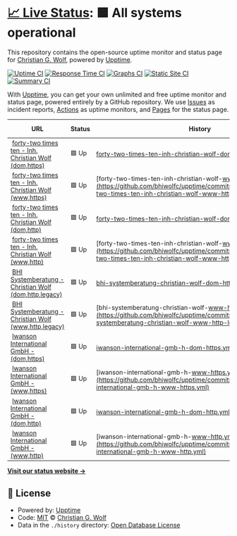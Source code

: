 # [📈 Live Status](https://bhiwolfc.github.io/upptime): <!--live status--> **🟩 All systems operational**

This repository contains the open-source uptime monitor and status page for [Christian G. Wolf](https://bhiwolfc.github.io/upptime), powered by [Upptime](https://github.com/upptime/upptime).

[![Uptime CI](https://github.com/bhiwolfc/upptime/workflows/Uptime%20CI/badge.svg)](https://github.com/bhiwolfc/upptime/actions?query=workflow%3A%22Uptime+CI%22)
[![Response Time CI](https://github.com/bhiwolfc/upptime/workflows/Response%20Time%20CI/badge.svg)](https://github.com/bhiwolfc/upptime/actions?query=workflow%3A%22Response+Time+CI%22)
[![Graphs CI](https://github.com/bhiwolfc/upptime/workflows/Graphs%20CI/badge.svg)](https://github.com/bhiwolfc/upptime/actions?query=workflow%3A%22Graphs+CI%22)
[![Static Site CI](https://github.com/bhiwolfc/upptime/workflows/Static%20Site%20CI/badge.svg)](https://github.com/bhiwolfc/upptime/actions?query=workflow%3A%22Static+Site+CI%22)
[![Summary CI](https://github.com/bhiwolfc/upptime/workflows/Summary%20CI/badge.svg)](https://github.com/bhiwolfc/upptime/actions?query=workflow%3A%22Summary+CI%22)

With [Upptime](https://upptime.js.org), you can get your own unlimited and free uptime monitor and status page, powered entirely by a GitHub repository. We use [Issues](https://github.com/bhiwolfc/upptime/issues) as incident reports, [Actions](https://github.com/bhiwolfc/upptime/actions) as uptime monitors, and [Pages](https://bhiwolfc.github.io/upptime) for the status page.

<!--start: status pages-->
<!-- This summary is generated by Upptime (https://github.com/upptime/upptime) -->
<!-- Do not edit this manually, your changes will be overwritten -->
<!-- prettier-ignore -->
| URL | Status | History | Response Time | Uptime |
| --- | ------ | ------- | ------------- | ------ |
| <img alt="" src="https://icons.duckduckgo.com/ip3/42x10.de.ico" height="13"> [forty-two times ten - Inh. Christian Wolf (dom,https)](https://42x10.de) | 🟩 Up | [forty-two-times-ten-inh-christian-wolf-dom-https.yml](https://github.com/bhiwolfc/upptime/commits/HEAD/history/forty-two-times-ten-inh-christian-wolf-dom-https.yml) | <details><summary><img alt="Response time graph" src="./graphs/forty-two-times-ten-inh-christian-wolf-dom-https/response-time-week.png" height="20"> 675ms</summary><br><a href="https://bhiwolfc.github.io/upptime/history/forty-two-times-ten-inh-christian-wolf-dom-https"><img alt="Response time 717" src="https://img.shields.io/endpoint?url=https%3A%2F%2Fraw.githubusercontent.com%2Fbhiwolfc%2Fupptime%2FHEAD%2Fapi%2Fforty-two-times-ten-inh-christian-wolf-dom-https%2Fresponse-time.json"></a><br><a href="https://bhiwolfc.github.io/upptime/history/forty-two-times-ten-inh-christian-wolf-dom-https"><img alt="24-hour response time 577" src="https://img.shields.io/endpoint?url=https%3A%2F%2Fraw.githubusercontent.com%2Fbhiwolfc%2Fupptime%2FHEAD%2Fapi%2Fforty-two-times-ten-inh-christian-wolf-dom-https%2Fresponse-time-day.json"></a><br><a href="https://bhiwolfc.github.io/upptime/history/forty-two-times-ten-inh-christian-wolf-dom-https"><img alt="7-day response time 675" src="https://img.shields.io/endpoint?url=https%3A%2F%2Fraw.githubusercontent.com%2Fbhiwolfc%2Fupptime%2FHEAD%2Fapi%2Fforty-two-times-ten-inh-christian-wolf-dom-https%2Fresponse-time-week.json"></a><br><a href="https://bhiwolfc.github.io/upptime/history/forty-two-times-ten-inh-christian-wolf-dom-https"><img alt="30-day response time 720" src="https://img.shields.io/endpoint?url=https%3A%2F%2Fraw.githubusercontent.com%2Fbhiwolfc%2Fupptime%2FHEAD%2Fapi%2Fforty-two-times-ten-inh-christian-wolf-dom-https%2Fresponse-time-month.json"></a><br><a href="https://bhiwolfc.github.io/upptime/history/forty-two-times-ten-inh-christian-wolf-dom-https"><img alt="1-year response time 733" src="https://img.shields.io/endpoint?url=https%3A%2F%2Fraw.githubusercontent.com%2Fbhiwolfc%2Fupptime%2FHEAD%2Fapi%2Fforty-two-times-ten-inh-christian-wolf-dom-https%2Fresponse-time-year.json"></a></details> | <details><summary><a href="https://bhiwolfc.github.io/upptime/history/forty-two-times-ten-inh-christian-wolf-dom-https">100.00%</a></summary><a href="https://bhiwolfc.github.io/upptime/history/forty-two-times-ten-inh-christian-wolf-dom-https"><img alt="All-time uptime 99.96%" src="https://img.shields.io/endpoint?url=https%3A%2F%2Fraw.githubusercontent.com%2Fbhiwolfc%2Fupptime%2FHEAD%2Fapi%2Fforty-two-times-ten-inh-christian-wolf-dom-https%2Fuptime.json"></a><br><a href="https://bhiwolfc.github.io/upptime/history/forty-two-times-ten-inh-christian-wolf-dom-https"><img alt="24-hour uptime 100.00%" src="https://img.shields.io/endpoint?url=https%3A%2F%2Fraw.githubusercontent.com%2Fbhiwolfc%2Fupptime%2FHEAD%2Fapi%2Fforty-two-times-ten-inh-christian-wolf-dom-https%2Fuptime-day.json"></a><br><a href="https://bhiwolfc.github.io/upptime/history/forty-two-times-ten-inh-christian-wolf-dom-https"><img alt="7-day uptime 100.00%" src="https://img.shields.io/endpoint?url=https%3A%2F%2Fraw.githubusercontent.com%2Fbhiwolfc%2Fupptime%2FHEAD%2Fapi%2Fforty-two-times-ten-inh-christian-wolf-dom-https%2Fuptime-week.json"></a><br><a href="https://bhiwolfc.github.io/upptime/history/forty-two-times-ten-inh-christian-wolf-dom-https"><img alt="30-day uptime 99.97%" src="https://img.shields.io/endpoint?url=https%3A%2F%2Fraw.githubusercontent.com%2Fbhiwolfc%2Fupptime%2FHEAD%2Fapi%2Fforty-two-times-ten-inh-christian-wolf-dom-https%2Fuptime-month.json"></a><br><a href="https://bhiwolfc.github.io/upptime/history/forty-two-times-ten-inh-christian-wolf-dom-https"><img alt="1-year uptime 99.96%" src="https://img.shields.io/endpoint?url=https%3A%2F%2Fraw.githubusercontent.com%2Fbhiwolfc%2Fupptime%2FHEAD%2Fapi%2Fforty-two-times-ten-inh-christian-wolf-dom-https%2Fuptime-year.json"></a></details>
| <img alt="" src="https://icons.duckduckgo.com/ip3/www.42x10.de.ico" height="13"> [forty-two times ten - Inh. Christian Wolf (www,https)](https://www.42x10.de) | 🟩 Up | [forty-two-times-ten-inh-christian-wolf-www-https.yml](https://github.com/bhiwolfc/upptime/commits/HEAD/history/forty-two-times-ten-inh-christian-wolf-www-https.yml) | <details><summary><img alt="Response time graph" src="./graphs/forty-two-times-ten-inh-christian-wolf-www-https/response-time-week.png" height="20"> 664ms</summary><br><a href="https://bhiwolfc.github.io/upptime/history/forty-two-times-ten-inh-christian-wolf-www-https"><img alt="Response time 701" src="https://img.shields.io/endpoint?url=https%3A%2F%2Fraw.githubusercontent.com%2Fbhiwolfc%2Fupptime%2FHEAD%2Fapi%2Fforty-two-times-ten-inh-christian-wolf-www-https%2Fresponse-time.json"></a><br><a href="https://bhiwolfc.github.io/upptime/history/forty-two-times-ten-inh-christian-wolf-www-https"><img alt="24-hour response time 584" src="https://img.shields.io/endpoint?url=https%3A%2F%2Fraw.githubusercontent.com%2Fbhiwolfc%2Fupptime%2FHEAD%2Fapi%2Fforty-two-times-ten-inh-christian-wolf-www-https%2Fresponse-time-day.json"></a><br><a href="https://bhiwolfc.github.io/upptime/history/forty-two-times-ten-inh-christian-wolf-www-https"><img alt="7-day response time 664" src="https://img.shields.io/endpoint?url=https%3A%2F%2Fraw.githubusercontent.com%2Fbhiwolfc%2Fupptime%2FHEAD%2Fapi%2Fforty-two-times-ten-inh-christian-wolf-www-https%2Fresponse-time-week.json"></a><br><a href="https://bhiwolfc.github.io/upptime/history/forty-two-times-ten-inh-christian-wolf-www-https"><img alt="30-day response time 679" src="https://img.shields.io/endpoint?url=https%3A%2F%2Fraw.githubusercontent.com%2Fbhiwolfc%2Fupptime%2FHEAD%2Fapi%2Fforty-two-times-ten-inh-christian-wolf-www-https%2Fresponse-time-month.json"></a><br><a href="https://bhiwolfc.github.io/upptime/history/forty-two-times-ten-inh-christian-wolf-www-https"><img alt="1-year response time 716" src="https://img.shields.io/endpoint?url=https%3A%2F%2Fraw.githubusercontent.com%2Fbhiwolfc%2Fupptime%2FHEAD%2Fapi%2Fforty-two-times-ten-inh-christian-wolf-www-https%2Fresponse-time-year.json"></a></details> | <details><summary><a href="https://bhiwolfc.github.io/upptime/history/forty-two-times-ten-inh-christian-wolf-www-https">100.00%</a></summary><a href="https://bhiwolfc.github.io/upptime/history/forty-two-times-ten-inh-christian-wolf-www-https"><img alt="All-time uptime 99.96%" src="https://img.shields.io/endpoint?url=https%3A%2F%2Fraw.githubusercontent.com%2Fbhiwolfc%2Fupptime%2FHEAD%2Fapi%2Fforty-two-times-ten-inh-christian-wolf-www-https%2Fuptime.json"></a><br><a href="https://bhiwolfc.github.io/upptime/history/forty-two-times-ten-inh-christian-wolf-www-https"><img alt="24-hour uptime 100.00%" src="https://img.shields.io/endpoint?url=https%3A%2F%2Fraw.githubusercontent.com%2Fbhiwolfc%2Fupptime%2FHEAD%2Fapi%2Fforty-two-times-ten-inh-christian-wolf-www-https%2Fuptime-day.json"></a><br><a href="https://bhiwolfc.github.io/upptime/history/forty-two-times-ten-inh-christian-wolf-www-https"><img alt="7-day uptime 100.00%" src="https://img.shields.io/endpoint?url=https%3A%2F%2Fraw.githubusercontent.com%2Fbhiwolfc%2Fupptime%2FHEAD%2Fapi%2Fforty-two-times-ten-inh-christian-wolf-www-https%2Fuptime-week.json"></a><br><a href="https://bhiwolfc.github.io/upptime/history/forty-two-times-ten-inh-christian-wolf-www-https"><img alt="30-day uptime 99.91%" src="https://img.shields.io/endpoint?url=https%3A%2F%2Fraw.githubusercontent.com%2Fbhiwolfc%2Fupptime%2FHEAD%2Fapi%2Fforty-two-times-ten-inh-christian-wolf-www-https%2Fuptime-month.json"></a><br><a href="https://bhiwolfc.github.io/upptime/history/forty-two-times-ten-inh-christian-wolf-www-https"><img alt="1-year uptime 99.95%" src="https://img.shields.io/endpoint?url=https%3A%2F%2Fraw.githubusercontent.com%2Fbhiwolfc%2Fupptime%2FHEAD%2Fapi%2Fforty-two-times-ten-inh-christian-wolf-www-https%2Fuptime-year.json"></a></details>
| <img alt="" src="https://icons.duckduckgo.com/ip3/42x10.de.ico" height="13"> [forty-two times ten - Inh. Christian Wolf (dom,http)](http://42x10.de) | 🟩 Up | [forty-two-times-ten-inh-christian-wolf-dom-http.yml](https://github.com/bhiwolfc/upptime/commits/HEAD/history/forty-two-times-ten-inh-christian-wolf-dom-http.yml) | <details><summary><img alt="Response time graph" src="./graphs/forty-two-times-ten-inh-christian-wolf-dom-http/response-time-week.png" height="20"> 235ms</summary><br><a href="https://bhiwolfc.github.io/upptime/history/forty-two-times-ten-inh-christian-wolf-dom-http"><img alt="Response time 245" src="https://img.shields.io/endpoint?url=https%3A%2F%2Fraw.githubusercontent.com%2Fbhiwolfc%2Fupptime%2FHEAD%2Fapi%2Fforty-two-times-ten-inh-christian-wolf-dom-http%2Fresponse-time.json"></a><br><a href="https://bhiwolfc.github.io/upptime/history/forty-two-times-ten-inh-christian-wolf-dom-http"><img alt="24-hour response time 205" src="https://img.shields.io/endpoint?url=https%3A%2F%2Fraw.githubusercontent.com%2Fbhiwolfc%2Fupptime%2FHEAD%2Fapi%2Fforty-two-times-ten-inh-christian-wolf-dom-http%2Fresponse-time-day.json"></a><br><a href="https://bhiwolfc.github.io/upptime/history/forty-two-times-ten-inh-christian-wolf-dom-http"><img alt="7-day response time 235" src="https://img.shields.io/endpoint?url=https%3A%2F%2Fraw.githubusercontent.com%2Fbhiwolfc%2Fupptime%2FHEAD%2Fapi%2Fforty-two-times-ten-inh-christian-wolf-dom-http%2Fresponse-time-week.json"></a><br><a href="https://bhiwolfc.github.io/upptime/history/forty-two-times-ten-inh-christian-wolf-dom-http"><img alt="30-day response time 267" src="https://img.shields.io/endpoint?url=https%3A%2F%2Fraw.githubusercontent.com%2Fbhiwolfc%2Fupptime%2FHEAD%2Fapi%2Fforty-two-times-ten-inh-christian-wolf-dom-http%2Fresponse-time-month.json"></a><br><a href="https://bhiwolfc.github.io/upptime/history/forty-two-times-ten-inh-christian-wolf-dom-http"><img alt="1-year response time 249" src="https://img.shields.io/endpoint?url=https%3A%2F%2Fraw.githubusercontent.com%2Fbhiwolfc%2Fupptime%2FHEAD%2Fapi%2Fforty-two-times-ten-inh-christian-wolf-dom-http%2Fresponse-time-year.json"></a></details> | <details><summary><a href="https://bhiwolfc.github.io/upptime/history/forty-two-times-ten-inh-christian-wolf-dom-http">100.00%</a></summary><a href="https://bhiwolfc.github.io/upptime/history/forty-two-times-ten-inh-christian-wolf-dom-http"><img alt="All-time uptime 99.97%" src="https://img.shields.io/endpoint?url=https%3A%2F%2Fraw.githubusercontent.com%2Fbhiwolfc%2Fupptime%2FHEAD%2Fapi%2Fforty-two-times-ten-inh-christian-wolf-dom-http%2Fuptime.json"></a><br><a href="https://bhiwolfc.github.io/upptime/history/forty-two-times-ten-inh-christian-wolf-dom-http"><img alt="24-hour uptime 100.00%" src="https://img.shields.io/endpoint?url=https%3A%2F%2Fraw.githubusercontent.com%2Fbhiwolfc%2Fupptime%2FHEAD%2Fapi%2Fforty-two-times-ten-inh-christian-wolf-dom-http%2Fuptime-day.json"></a><br><a href="https://bhiwolfc.github.io/upptime/history/forty-two-times-ten-inh-christian-wolf-dom-http"><img alt="7-day uptime 100.00%" src="https://img.shields.io/endpoint?url=https%3A%2F%2Fraw.githubusercontent.com%2Fbhiwolfc%2Fupptime%2FHEAD%2Fapi%2Fforty-two-times-ten-inh-christian-wolf-dom-http%2Fuptime-week.json"></a><br><a href="https://bhiwolfc.github.io/upptime/history/forty-two-times-ten-inh-christian-wolf-dom-http"><img alt="30-day uptime 100.00%" src="https://img.shields.io/endpoint?url=https%3A%2F%2Fraw.githubusercontent.com%2Fbhiwolfc%2Fupptime%2FHEAD%2Fapi%2Fforty-two-times-ten-inh-christian-wolf-dom-http%2Fuptime-month.json"></a><br><a href="https://bhiwolfc.github.io/upptime/history/forty-two-times-ten-inh-christian-wolf-dom-http"><img alt="1-year uptime 99.96%" src="https://img.shields.io/endpoint?url=https%3A%2F%2Fraw.githubusercontent.com%2Fbhiwolfc%2Fupptime%2FHEAD%2Fapi%2Fforty-two-times-ten-inh-christian-wolf-dom-http%2Fuptime-year.json"></a></details>
| <img alt="" src="https://icons.duckduckgo.com/ip3/www.42x10.de.ico" height="13"> [forty-two times ten - Inh. Christian Wolf (www,http)](http://www.42x10.de) | 🟩 Up | [forty-two-times-ten-inh-christian-wolf-www-http.yml](https://github.com/bhiwolfc/upptime/commits/HEAD/history/forty-two-times-ten-inh-christian-wolf-www-http.yml) | <details><summary><img alt="Response time graph" src="./graphs/forty-two-times-ten-inh-christian-wolf-www-http/response-time-week.png" height="20"> 233ms</summary><br><a href="https://bhiwolfc.github.io/upptime/history/forty-two-times-ten-inh-christian-wolf-www-http"><img alt="Response time 245" src="https://img.shields.io/endpoint?url=https%3A%2F%2Fraw.githubusercontent.com%2Fbhiwolfc%2Fupptime%2FHEAD%2Fapi%2Fforty-two-times-ten-inh-christian-wolf-www-http%2Fresponse-time.json"></a><br><a href="https://bhiwolfc.github.io/upptime/history/forty-two-times-ten-inh-christian-wolf-www-http"><img alt="24-hour response time 205" src="https://img.shields.io/endpoint?url=https%3A%2F%2Fraw.githubusercontent.com%2Fbhiwolfc%2Fupptime%2FHEAD%2Fapi%2Fforty-two-times-ten-inh-christian-wolf-www-http%2Fresponse-time-day.json"></a><br><a href="https://bhiwolfc.github.io/upptime/history/forty-two-times-ten-inh-christian-wolf-www-http"><img alt="7-day response time 233" src="https://img.shields.io/endpoint?url=https%3A%2F%2Fraw.githubusercontent.com%2Fbhiwolfc%2Fupptime%2FHEAD%2Fapi%2Fforty-two-times-ten-inh-christian-wolf-www-http%2Fresponse-time-week.json"></a><br><a href="https://bhiwolfc.github.io/upptime/history/forty-two-times-ten-inh-christian-wolf-www-http"><img alt="30-day response time 265" src="https://img.shields.io/endpoint?url=https%3A%2F%2Fraw.githubusercontent.com%2Fbhiwolfc%2Fupptime%2FHEAD%2Fapi%2Fforty-two-times-ten-inh-christian-wolf-www-http%2Fresponse-time-month.json"></a><br><a href="https://bhiwolfc.github.io/upptime/history/forty-two-times-ten-inh-christian-wolf-www-http"><img alt="1-year response time 249" src="https://img.shields.io/endpoint?url=https%3A%2F%2Fraw.githubusercontent.com%2Fbhiwolfc%2Fupptime%2FHEAD%2Fapi%2Fforty-two-times-ten-inh-christian-wolf-www-http%2Fresponse-time-year.json"></a></details> | <details><summary><a href="https://bhiwolfc.github.io/upptime/history/forty-two-times-ten-inh-christian-wolf-www-http">100.00%</a></summary><a href="https://bhiwolfc.github.io/upptime/history/forty-two-times-ten-inh-christian-wolf-www-http"><img alt="All-time uptime 99.97%" src="https://img.shields.io/endpoint?url=https%3A%2F%2Fraw.githubusercontent.com%2Fbhiwolfc%2Fupptime%2FHEAD%2Fapi%2Fforty-two-times-ten-inh-christian-wolf-www-http%2Fuptime.json"></a><br><a href="https://bhiwolfc.github.io/upptime/history/forty-two-times-ten-inh-christian-wolf-www-http"><img alt="24-hour uptime 100.00%" src="https://img.shields.io/endpoint?url=https%3A%2F%2Fraw.githubusercontent.com%2Fbhiwolfc%2Fupptime%2FHEAD%2Fapi%2Fforty-two-times-ten-inh-christian-wolf-www-http%2Fuptime-day.json"></a><br><a href="https://bhiwolfc.github.io/upptime/history/forty-two-times-ten-inh-christian-wolf-www-http"><img alt="7-day uptime 100.00%" src="https://img.shields.io/endpoint?url=https%3A%2F%2Fraw.githubusercontent.com%2Fbhiwolfc%2Fupptime%2FHEAD%2Fapi%2Fforty-two-times-ten-inh-christian-wolf-www-http%2Fuptime-week.json"></a><br><a href="https://bhiwolfc.github.io/upptime/history/forty-two-times-ten-inh-christian-wolf-www-http"><img alt="30-day uptime 99.94%" src="https://img.shields.io/endpoint?url=https%3A%2F%2Fraw.githubusercontent.com%2Fbhiwolfc%2Fupptime%2FHEAD%2Fapi%2Fforty-two-times-ten-inh-christian-wolf-www-http%2Fuptime-month.json"></a><br><a href="https://bhiwolfc.github.io/upptime/history/forty-two-times-ten-inh-christian-wolf-www-http"><img alt="1-year uptime 99.96%" src="https://img.shields.io/endpoint?url=https%3A%2F%2Fraw.githubusercontent.com%2Fbhiwolfc%2Fupptime%2FHEAD%2Fapi%2Fforty-two-times-ten-inh-christian-wolf-www-http%2Fuptime-year.json"></a></details>
| <img alt="" src="https://icons.duckduckgo.com/ip3/bhi.de.ico" height="13"> [BHI Systemberatung - Christian Wolf (dom,http,legacy)](http://bhi.de) | 🟩 Up | [bhi-systemberatung-christian-wolf-dom-http-legacy.yml](https://github.com/bhiwolfc/upptime/commits/HEAD/history/bhi-systemberatung-christian-wolf-dom-http-legacy.yml) | <details><summary><img alt="Response time graph" src="./graphs/bhi-systemberatung-christian-wolf-dom-http-legacy/response-time-week.png" height="20"> 442ms</summary><br><a href="https://bhiwolfc.github.io/upptime/history/bhi-systemberatung-christian-wolf-dom-http-legacy"><img alt="Response time 432" src="https://img.shields.io/endpoint?url=https%3A%2F%2Fraw.githubusercontent.com%2Fbhiwolfc%2Fupptime%2FHEAD%2Fapi%2Fbhi-systemberatung-christian-wolf-dom-http-legacy%2Fresponse-time.json"></a><br><a href="https://bhiwolfc.github.io/upptime/history/bhi-systemberatung-christian-wolf-dom-http-legacy"><img alt="24-hour response time 378" src="https://img.shields.io/endpoint?url=https%3A%2F%2Fraw.githubusercontent.com%2Fbhiwolfc%2Fupptime%2FHEAD%2Fapi%2Fbhi-systemberatung-christian-wolf-dom-http-legacy%2Fresponse-time-day.json"></a><br><a href="https://bhiwolfc.github.io/upptime/history/bhi-systemberatung-christian-wolf-dom-http-legacy"><img alt="7-day response time 442" src="https://img.shields.io/endpoint?url=https%3A%2F%2Fraw.githubusercontent.com%2Fbhiwolfc%2Fupptime%2FHEAD%2Fapi%2Fbhi-systemberatung-christian-wolf-dom-http-legacy%2Fresponse-time-week.json"></a><br><a href="https://bhiwolfc.github.io/upptime/history/bhi-systemberatung-christian-wolf-dom-http-legacy"><img alt="30-day response time 463" src="https://img.shields.io/endpoint?url=https%3A%2F%2Fraw.githubusercontent.com%2Fbhiwolfc%2Fupptime%2FHEAD%2Fapi%2Fbhi-systemberatung-christian-wolf-dom-http-legacy%2Fresponse-time-month.json"></a><br><a href="https://bhiwolfc.github.io/upptime/history/bhi-systemberatung-christian-wolf-dom-http-legacy"><img alt="1-year response time 442" src="https://img.shields.io/endpoint?url=https%3A%2F%2Fraw.githubusercontent.com%2Fbhiwolfc%2Fupptime%2FHEAD%2Fapi%2Fbhi-systemberatung-christian-wolf-dom-http-legacy%2Fresponse-time-year.json"></a></details> | <details><summary><a href="https://bhiwolfc.github.io/upptime/history/bhi-systemberatung-christian-wolf-dom-http-legacy">100.00%</a></summary><a href="https://bhiwolfc.github.io/upptime/history/bhi-systemberatung-christian-wolf-dom-http-legacy"><img alt="All-time uptime 99.98%" src="https://img.shields.io/endpoint?url=https%3A%2F%2Fraw.githubusercontent.com%2Fbhiwolfc%2Fupptime%2FHEAD%2Fapi%2Fbhi-systemberatung-christian-wolf-dom-http-legacy%2Fuptime.json"></a><br><a href="https://bhiwolfc.github.io/upptime/history/bhi-systemberatung-christian-wolf-dom-http-legacy"><img alt="24-hour uptime 100.00%" src="https://img.shields.io/endpoint?url=https%3A%2F%2Fraw.githubusercontent.com%2Fbhiwolfc%2Fupptime%2FHEAD%2Fapi%2Fbhi-systemberatung-christian-wolf-dom-http-legacy%2Fuptime-day.json"></a><br><a href="https://bhiwolfc.github.io/upptime/history/bhi-systemberatung-christian-wolf-dom-http-legacy"><img alt="7-day uptime 100.00%" src="https://img.shields.io/endpoint?url=https%3A%2F%2Fraw.githubusercontent.com%2Fbhiwolfc%2Fupptime%2FHEAD%2Fapi%2Fbhi-systemberatung-christian-wolf-dom-http-legacy%2Fuptime-week.json"></a><br><a href="https://bhiwolfc.github.io/upptime/history/bhi-systemberatung-christian-wolf-dom-http-legacy"><img alt="30-day uptime 100.00%" src="https://img.shields.io/endpoint?url=https%3A%2F%2Fraw.githubusercontent.com%2Fbhiwolfc%2Fupptime%2FHEAD%2Fapi%2Fbhi-systemberatung-christian-wolf-dom-http-legacy%2Fuptime-month.json"></a><br><a href="https://bhiwolfc.github.io/upptime/history/bhi-systemberatung-christian-wolf-dom-http-legacy"><img alt="1-year uptime 99.98%" src="https://img.shields.io/endpoint?url=https%3A%2F%2Fraw.githubusercontent.com%2Fbhiwolfc%2Fupptime%2FHEAD%2Fapi%2Fbhi-systemberatung-christian-wolf-dom-http-legacy%2Fuptime-year.json"></a></details>
| <img alt="" src="https://icons.duckduckgo.com/ip3/www.bhi.de.ico" height="13"> [BHI Systemberatung - Christian Wolf (www,http,legacy)](http://www.bhi.de) | 🟩 Up | [bhi-systemberatung-christian-wolf-www-http-legacy.yml](https://github.com/bhiwolfc/upptime/commits/HEAD/history/bhi-systemberatung-christian-wolf-www-http-legacy.yml) | <details><summary><img alt="Response time graph" src="./graphs/bhi-systemberatung-christian-wolf-www-http-legacy/response-time-week.png" height="20"> 401ms</summary><br><a href="https://bhiwolfc.github.io/upptime/history/bhi-systemberatung-christian-wolf-www-http-legacy"><img alt="Response time 420" src="https://img.shields.io/endpoint?url=https%3A%2F%2Fraw.githubusercontent.com%2Fbhiwolfc%2Fupptime%2FHEAD%2Fapi%2Fbhi-systemberatung-christian-wolf-www-http-legacy%2Fresponse-time.json"></a><br><a href="https://bhiwolfc.github.io/upptime/history/bhi-systemberatung-christian-wolf-www-http-legacy"><img alt="24-hour response time 334" src="https://img.shields.io/endpoint?url=https%3A%2F%2Fraw.githubusercontent.com%2Fbhiwolfc%2Fupptime%2FHEAD%2Fapi%2Fbhi-systemberatung-christian-wolf-www-http-legacy%2Fresponse-time-day.json"></a><br><a href="https://bhiwolfc.github.io/upptime/history/bhi-systemberatung-christian-wolf-www-http-legacy"><img alt="7-day response time 401" src="https://img.shields.io/endpoint?url=https%3A%2F%2Fraw.githubusercontent.com%2Fbhiwolfc%2Fupptime%2FHEAD%2Fapi%2Fbhi-systemberatung-christian-wolf-www-http-legacy%2Fresponse-time-week.json"></a><br><a href="https://bhiwolfc.github.io/upptime/history/bhi-systemberatung-christian-wolf-www-http-legacy"><img alt="30-day response time 439" src="https://img.shields.io/endpoint?url=https%3A%2F%2Fraw.githubusercontent.com%2Fbhiwolfc%2Fupptime%2FHEAD%2Fapi%2Fbhi-systemberatung-christian-wolf-www-http-legacy%2Fresponse-time-month.json"></a><br><a href="https://bhiwolfc.github.io/upptime/history/bhi-systemberatung-christian-wolf-www-http-legacy"><img alt="1-year response time 430" src="https://img.shields.io/endpoint?url=https%3A%2F%2Fraw.githubusercontent.com%2Fbhiwolfc%2Fupptime%2FHEAD%2Fapi%2Fbhi-systemberatung-christian-wolf-www-http-legacy%2Fresponse-time-year.json"></a></details> | <details><summary><a href="https://bhiwolfc.github.io/upptime/history/bhi-systemberatung-christian-wolf-www-http-legacy">100.00%</a></summary><a href="https://bhiwolfc.github.io/upptime/history/bhi-systemberatung-christian-wolf-www-http-legacy"><img alt="All-time uptime 99.98%" src="https://img.shields.io/endpoint?url=https%3A%2F%2Fraw.githubusercontent.com%2Fbhiwolfc%2Fupptime%2FHEAD%2Fapi%2Fbhi-systemberatung-christian-wolf-www-http-legacy%2Fuptime.json"></a><br><a href="https://bhiwolfc.github.io/upptime/history/bhi-systemberatung-christian-wolf-www-http-legacy"><img alt="24-hour uptime 100.00%" src="https://img.shields.io/endpoint?url=https%3A%2F%2Fraw.githubusercontent.com%2Fbhiwolfc%2Fupptime%2FHEAD%2Fapi%2Fbhi-systemberatung-christian-wolf-www-http-legacy%2Fuptime-day.json"></a><br><a href="https://bhiwolfc.github.io/upptime/history/bhi-systemberatung-christian-wolf-www-http-legacy"><img alt="7-day uptime 100.00%" src="https://img.shields.io/endpoint?url=https%3A%2F%2Fraw.githubusercontent.com%2Fbhiwolfc%2Fupptime%2FHEAD%2Fapi%2Fbhi-systemberatung-christian-wolf-www-http-legacy%2Fuptime-week.json"></a><br><a href="https://bhiwolfc.github.io/upptime/history/bhi-systemberatung-christian-wolf-www-http-legacy"><img alt="30-day uptime 99.94%" src="https://img.shields.io/endpoint?url=https%3A%2F%2Fraw.githubusercontent.com%2Fbhiwolfc%2Fupptime%2FHEAD%2Fapi%2Fbhi-systemberatung-christian-wolf-www-http-legacy%2Fuptime-month.json"></a><br><a href="https://bhiwolfc.github.io/upptime/history/bhi-systemberatung-christian-wolf-www-http-legacy"><img alt="1-year uptime 99.98%" src="https://img.shields.io/endpoint?url=https%3A%2F%2Fraw.githubusercontent.com%2Fbhiwolfc%2Fupptime%2FHEAD%2Fapi%2Fbhi-systemberatung-christian-wolf-www-http-legacy%2Fuptime-year.json"></a></details>
| <img alt="" src="https://icons.duckduckgo.com/ip3/iwanson.de.ico" height="13"> [Iwanson International GmbH - (dom,https)](https://iwanson.de) | 🟩 Up | [iwanson-international-gmb-h-dom-https.yml](https://github.com/bhiwolfc/upptime/commits/HEAD/history/iwanson-international-gmb-h-dom-https.yml) | <details><summary><img alt="Response time graph" src="./graphs/iwanson-international-gmb-h-dom-https/response-time-week.png" height="20"> 670ms</summary><br><a href="https://bhiwolfc.github.io/upptime/history/iwanson-international-gmb-h-dom-https"><img alt="Response time 710" src="https://img.shields.io/endpoint?url=https%3A%2F%2Fraw.githubusercontent.com%2Fbhiwolfc%2Fupptime%2FHEAD%2Fapi%2Fiwanson-international-gmb-h-dom-https%2Fresponse-time.json"></a><br><a href="https://bhiwolfc.github.io/upptime/history/iwanson-international-gmb-h-dom-https"><img alt="24-hour response time 608" src="https://img.shields.io/endpoint?url=https%3A%2F%2Fraw.githubusercontent.com%2Fbhiwolfc%2Fupptime%2FHEAD%2Fapi%2Fiwanson-international-gmb-h-dom-https%2Fresponse-time-day.json"></a><br><a href="https://bhiwolfc.github.io/upptime/history/iwanson-international-gmb-h-dom-https"><img alt="7-day response time 670" src="https://img.shields.io/endpoint?url=https%3A%2F%2Fraw.githubusercontent.com%2Fbhiwolfc%2Fupptime%2FHEAD%2Fapi%2Fiwanson-international-gmb-h-dom-https%2Fresponse-time-week.json"></a><br><a href="https://bhiwolfc.github.io/upptime/history/iwanson-international-gmb-h-dom-https"><img alt="30-day response time 685" src="https://img.shields.io/endpoint?url=https%3A%2F%2Fraw.githubusercontent.com%2Fbhiwolfc%2Fupptime%2FHEAD%2Fapi%2Fiwanson-international-gmb-h-dom-https%2Fresponse-time-month.json"></a><br><a href="https://bhiwolfc.github.io/upptime/history/iwanson-international-gmb-h-dom-https"><img alt="1-year response time 717" src="https://img.shields.io/endpoint?url=https%3A%2F%2Fraw.githubusercontent.com%2Fbhiwolfc%2Fupptime%2FHEAD%2Fapi%2Fiwanson-international-gmb-h-dom-https%2Fresponse-time-year.json"></a></details> | <details><summary><a href="https://bhiwolfc.github.io/upptime/history/iwanson-international-gmb-h-dom-https">100.00%</a></summary><a href="https://bhiwolfc.github.io/upptime/history/iwanson-international-gmb-h-dom-https"><img alt="All-time uptime 99.59%" src="https://img.shields.io/endpoint?url=https%3A%2F%2Fraw.githubusercontent.com%2Fbhiwolfc%2Fupptime%2FHEAD%2Fapi%2Fiwanson-international-gmb-h-dom-https%2Fuptime.json"></a><br><a href="https://bhiwolfc.github.io/upptime/history/iwanson-international-gmb-h-dom-https"><img alt="24-hour uptime 100.00%" src="https://img.shields.io/endpoint?url=https%3A%2F%2Fraw.githubusercontent.com%2Fbhiwolfc%2Fupptime%2FHEAD%2Fapi%2Fiwanson-international-gmb-h-dom-https%2Fuptime-day.json"></a><br><a href="https://bhiwolfc.github.io/upptime/history/iwanson-international-gmb-h-dom-https"><img alt="7-day uptime 100.00%" src="https://img.shields.io/endpoint?url=https%3A%2F%2Fraw.githubusercontent.com%2Fbhiwolfc%2Fupptime%2FHEAD%2Fapi%2Fiwanson-international-gmb-h-dom-https%2Fuptime-week.json"></a><br><a href="https://bhiwolfc.github.io/upptime/history/iwanson-international-gmb-h-dom-https"><img alt="30-day uptime 100.00%" src="https://img.shields.io/endpoint?url=https%3A%2F%2Fraw.githubusercontent.com%2Fbhiwolfc%2Fupptime%2FHEAD%2Fapi%2Fiwanson-international-gmb-h-dom-https%2Fuptime-month.json"></a><br><a href="https://bhiwolfc.github.io/upptime/history/iwanson-international-gmb-h-dom-https"><img alt="1-year uptime 99.02%" src="https://img.shields.io/endpoint?url=https%3A%2F%2Fraw.githubusercontent.com%2Fbhiwolfc%2Fupptime%2FHEAD%2Fapi%2Fiwanson-international-gmb-h-dom-https%2Fuptime-year.json"></a></details>
| <img alt="" src="https://icons.duckduckgo.com/ip3/www.iwanson.de.ico" height="13"> [Iwanson International GmbH - (www,https)](https://www.iwanson.de) | 🟩 Up | [iwanson-international-gmb-h-www-https.yml](https://github.com/bhiwolfc/upptime/commits/HEAD/history/iwanson-international-gmb-h-www-https.yml) | <details><summary><img alt="Response time graph" src="./graphs/iwanson-international-gmb-h-www-https/response-time-week.png" height="20"> 762ms</summary><br><a href="https://bhiwolfc.github.io/upptime/history/iwanson-international-gmb-h-www-https"><img alt="Response time 819" src="https://img.shields.io/endpoint?url=https%3A%2F%2Fraw.githubusercontent.com%2Fbhiwolfc%2Fupptime%2FHEAD%2Fapi%2Fiwanson-international-gmb-h-www-https%2Fresponse-time.json"></a><br><a href="https://bhiwolfc.github.io/upptime/history/iwanson-international-gmb-h-www-https"><img alt="24-hour response time 674" src="https://img.shields.io/endpoint?url=https%3A%2F%2Fraw.githubusercontent.com%2Fbhiwolfc%2Fupptime%2FHEAD%2Fapi%2Fiwanson-international-gmb-h-www-https%2Fresponse-time-day.json"></a><br><a href="https://bhiwolfc.github.io/upptime/history/iwanson-international-gmb-h-www-https"><img alt="7-day response time 762" src="https://img.shields.io/endpoint?url=https%3A%2F%2Fraw.githubusercontent.com%2Fbhiwolfc%2Fupptime%2FHEAD%2Fapi%2Fiwanson-international-gmb-h-www-https%2Fresponse-time-week.json"></a><br><a href="https://bhiwolfc.github.io/upptime/history/iwanson-international-gmb-h-www-https"><img alt="30-day response time 797" src="https://img.shields.io/endpoint?url=https%3A%2F%2Fraw.githubusercontent.com%2Fbhiwolfc%2Fupptime%2FHEAD%2Fapi%2Fiwanson-international-gmb-h-www-https%2Fresponse-time-month.json"></a><br><a href="https://bhiwolfc.github.io/upptime/history/iwanson-international-gmb-h-www-https"><img alt="1-year response time 833" src="https://img.shields.io/endpoint?url=https%3A%2F%2Fraw.githubusercontent.com%2Fbhiwolfc%2Fupptime%2FHEAD%2Fapi%2Fiwanson-international-gmb-h-www-https%2Fresponse-time-year.json"></a></details> | <details><summary><a href="https://bhiwolfc.github.io/upptime/history/iwanson-international-gmb-h-www-https">100.00%</a></summary><a href="https://bhiwolfc.github.io/upptime/history/iwanson-international-gmb-h-www-https"><img alt="All-time uptime 99.56%" src="https://img.shields.io/endpoint?url=https%3A%2F%2Fraw.githubusercontent.com%2Fbhiwolfc%2Fupptime%2FHEAD%2Fapi%2Fiwanson-international-gmb-h-www-https%2Fuptime.json"></a><br><a href="https://bhiwolfc.github.io/upptime/history/iwanson-international-gmb-h-www-https"><img alt="24-hour uptime 100.00%" src="https://img.shields.io/endpoint?url=https%3A%2F%2Fraw.githubusercontent.com%2Fbhiwolfc%2Fupptime%2FHEAD%2Fapi%2Fiwanson-international-gmb-h-www-https%2Fuptime-day.json"></a><br><a href="https://bhiwolfc.github.io/upptime/history/iwanson-international-gmb-h-www-https"><img alt="7-day uptime 100.00%" src="https://img.shields.io/endpoint?url=https%3A%2F%2Fraw.githubusercontent.com%2Fbhiwolfc%2Fupptime%2FHEAD%2Fapi%2Fiwanson-international-gmb-h-www-https%2Fuptime-week.json"></a><br><a href="https://bhiwolfc.github.io/upptime/history/iwanson-international-gmb-h-www-https"><img alt="30-day uptime 100.00%" src="https://img.shields.io/endpoint?url=https%3A%2F%2Fraw.githubusercontent.com%2Fbhiwolfc%2Fupptime%2FHEAD%2Fapi%2Fiwanson-international-gmb-h-www-https%2Fuptime-month.json"></a><br><a href="https://bhiwolfc.github.io/upptime/history/iwanson-international-gmb-h-www-https"><img alt="1-year uptime 98.94%" src="https://img.shields.io/endpoint?url=https%3A%2F%2Fraw.githubusercontent.com%2Fbhiwolfc%2Fupptime%2FHEAD%2Fapi%2Fiwanson-international-gmb-h-www-https%2Fuptime-year.json"></a></details>
| <img alt="" src="https://icons.duckduckgo.com/ip3/iwanson.de.ico" height="13"> [Iwanson International GmbH - (dom,http)](http://iwanson.de) | 🟩 Up | [iwanson-international-gmb-h-dom-http.yml](https://github.com/bhiwolfc/upptime/commits/HEAD/history/iwanson-international-gmb-h-dom-http.yml) | <details><summary><img alt="Response time graph" src="./graphs/iwanson-international-gmb-h-dom-http/response-time-week.png" height="20"> 528ms</summary><br><a href="https://bhiwolfc.github.io/upptime/history/iwanson-international-gmb-h-dom-http"><img alt="Response time 552" src="https://img.shields.io/endpoint?url=https%3A%2F%2Fraw.githubusercontent.com%2Fbhiwolfc%2Fupptime%2FHEAD%2Fapi%2Fiwanson-international-gmb-h-dom-http%2Fresponse-time.json"></a><br><a href="https://bhiwolfc.github.io/upptime/history/iwanson-international-gmb-h-dom-http"><img alt="24-hour response time 456" src="https://img.shields.io/endpoint?url=https%3A%2F%2Fraw.githubusercontent.com%2Fbhiwolfc%2Fupptime%2FHEAD%2Fapi%2Fiwanson-international-gmb-h-dom-http%2Fresponse-time-day.json"></a><br><a href="https://bhiwolfc.github.io/upptime/history/iwanson-international-gmb-h-dom-http"><img alt="7-day response time 528" src="https://img.shields.io/endpoint?url=https%3A%2F%2Fraw.githubusercontent.com%2Fbhiwolfc%2Fupptime%2FHEAD%2Fapi%2Fiwanson-international-gmb-h-dom-http%2Fresponse-time-week.json"></a><br><a href="https://bhiwolfc.github.io/upptime/history/iwanson-international-gmb-h-dom-http"><img alt="30-day response time 541" src="https://img.shields.io/endpoint?url=https%3A%2F%2Fraw.githubusercontent.com%2Fbhiwolfc%2Fupptime%2FHEAD%2Fapi%2Fiwanson-international-gmb-h-dom-http%2Fresponse-time-month.json"></a><br><a href="https://bhiwolfc.github.io/upptime/history/iwanson-international-gmb-h-dom-http"><img alt="1-year response time 559" src="https://img.shields.io/endpoint?url=https%3A%2F%2Fraw.githubusercontent.com%2Fbhiwolfc%2Fupptime%2FHEAD%2Fapi%2Fiwanson-international-gmb-h-dom-http%2Fresponse-time-year.json"></a></details> | <details><summary><a href="https://bhiwolfc.github.io/upptime/history/iwanson-international-gmb-h-dom-http">100.00%</a></summary><a href="https://bhiwolfc.github.io/upptime/history/iwanson-international-gmb-h-dom-http"><img alt="All-time uptime 99.38%" src="https://img.shields.io/endpoint?url=https%3A%2F%2Fraw.githubusercontent.com%2Fbhiwolfc%2Fupptime%2FHEAD%2Fapi%2Fiwanson-international-gmb-h-dom-http%2Fuptime.json"></a><br><a href="https://bhiwolfc.github.io/upptime/history/iwanson-international-gmb-h-dom-http"><img alt="24-hour uptime 100.00%" src="https://img.shields.io/endpoint?url=https%3A%2F%2Fraw.githubusercontent.com%2Fbhiwolfc%2Fupptime%2FHEAD%2Fapi%2Fiwanson-international-gmb-h-dom-http%2Fuptime-day.json"></a><br><a href="https://bhiwolfc.github.io/upptime/history/iwanson-international-gmb-h-dom-http"><img alt="7-day uptime 100.00%" src="https://img.shields.io/endpoint?url=https%3A%2F%2Fraw.githubusercontent.com%2Fbhiwolfc%2Fupptime%2FHEAD%2Fapi%2Fiwanson-international-gmb-h-dom-http%2Fuptime-week.json"></a><br><a href="https://bhiwolfc.github.io/upptime/history/iwanson-international-gmb-h-dom-http"><img alt="30-day uptime 100.00%" src="https://img.shields.io/endpoint?url=https%3A%2F%2Fraw.githubusercontent.com%2Fbhiwolfc%2Fupptime%2FHEAD%2Fapi%2Fiwanson-international-gmb-h-dom-http%2Fuptime-month.json"></a><br><a href="https://bhiwolfc.github.io/upptime/history/iwanson-international-gmb-h-dom-http"><img alt="1-year uptime 98.44%" src="https://img.shields.io/endpoint?url=https%3A%2F%2Fraw.githubusercontent.com%2Fbhiwolfc%2Fupptime%2FHEAD%2Fapi%2Fiwanson-international-gmb-h-dom-http%2Fuptime-year.json"></a></details>
| <img alt="" src="https://icons.duckduckgo.com/ip3/www.iwanson.de.ico" height="13"> [Iwanson International GmbH - (www,http)](http://www.iwanson.de) | 🟩 Up | [iwanson-international-gmb-h-www-http.yml](https://github.com/bhiwolfc/upptime/commits/HEAD/history/iwanson-international-gmb-h-www-http.yml) | <details><summary><img alt="Response time graph" src="./graphs/iwanson-international-gmb-h-www-http/response-time-week.png" height="20"> 648ms</summary><br><a href="https://bhiwolfc.github.io/upptime/history/iwanson-international-gmb-h-www-http"><img alt="Response time 568" src="https://img.shields.io/endpoint?url=https%3A%2F%2Fraw.githubusercontent.com%2Fbhiwolfc%2Fupptime%2FHEAD%2Fapi%2Fiwanson-international-gmb-h-www-http%2Fresponse-time.json"></a><br><a href="https://bhiwolfc.github.io/upptime/history/iwanson-international-gmb-h-www-http"><img alt="24-hour response time 554" src="https://img.shields.io/endpoint?url=https%3A%2F%2Fraw.githubusercontent.com%2Fbhiwolfc%2Fupptime%2FHEAD%2Fapi%2Fiwanson-international-gmb-h-www-http%2Fresponse-time-day.json"></a><br><a href="https://bhiwolfc.github.io/upptime/history/iwanson-international-gmb-h-www-http"><img alt="7-day response time 648" src="https://img.shields.io/endpoint?url=https%3A%2F%2Fraw.githubusercontent.com%2Fbhiwolfc%2Fupptime%2FHEAD%2Fapi%2Fiwanson-international-gmb-h-www-http%2Fresponse-time-week.json"></a><br><a href="https://bhiwolfc.github.io/upptime/history/iwanson-international-gmb-h-www-http"><img alt="30-day response time 661" src="https://img.shields.io/endpoint?url=https%3A%2F%2Fraw.githubusercontent.com%2Fbhiwolfc%2Fupptime%2FHEAD%2Fapi%2Fiwanson-international-gmb-h-www-http%2Fresponse-time-month.json"></a><br><a href="https://bhiwolfc.github.io/upptime/history/iwanson-international-gmb-h-www-http"><img alt="1-year response time 573" src="https://img.shields.io/endpoint?url=https%3A%2F%2Fraw.githubusercontent.com%2Fbhiwolfc%2Fupptime%2FHEAD%2Fapi%2Fiwanson-international-gmb-h-www-http%2Fresponse-time-year.json"></a></details> | <details><summary><a href="https://bhiwolfc.github.io/upptime/history/iwanson-international-gmb-h-www-http">100.00%</a></summary><a href="https://bhiwolfc.github.io/upptime/history/iwanson-international-gmb-h-www-http"><img alt="All-time uptime 99.57%" src="https://img.shields.io/endpoint?url=https%3A%2F%2Fraw.githubusercontent.com%2Fbhiwolfc%2Fupptime%2FHEAD%2Fapi%2Fiwanson-international-gmb-h-www-http%2Fuptime.json"></a><br><a href="https://bhiwolfc.github.io/upptime/history/iwanson-international-gmb-h-www-http"><img alt="24-hour uptime 100.00%" src="https://img.shields.io/endpoint?url=https%3A%2F%2Fraw.githubusercontent.com%2Fbhiwolfc%2Fupptime%2FHEAD%2Fapi%2Fiwanson-international-gmb-h-www-http%2Fuptime-day.json"></a><br><a href="https://bhiwolfc.github.io/upptime/history/iwanson-international-gmb-h-www-http"><img alt="7-day uptime 100.00%" src="https://img.shields.io/endpoint?url=https%3A%2F%2Fraw.githubusercontent.com%2Fbhiwolfc%2Fupptime%2FHEAD%2Fapi%2Fiwanson-international-gmb-h-www-http%2Fuptime-week.json"></a><br><a href="https://bhiwolfc.github.io/upptime/history/iwanson-international-gmb-h-www-http"><img alt="30-day uptime 100.00%" src="https://img.shields.io/endpoint?url=https%3A%2F%2Fraw.githubusercontent.com%2Fbhiwolfc%2Fupptime%2FHEAD%2Fapi%2Fiwanson-international-gmb-h-www-http%2Fuptime-month.json"></a><br><a href="https://bhiwolfc.github.io/upptime/history/iwanson-international-gmb-h-www-http"><img alt="1-year uptime 98.95%" src="https://img.shields.io/endpoint?url=https%3A%2F%2Fraw.githubusercontent.com%2Fbhiwolfc%2Fupptime%2FHEAD%2Fapi%2Fiwanson-international-gmb-h-www-http%2Fuptime-year.json"></a></details>

<!--end: status pages-->

[**Visit our status website →**](https://bhiwolfc.github.io/upptime)

## 📄 License

- Powered by: [Upptime](https://github.com/upptime/upptime)
- Code: [MIT](./LICENSE) © [Christian G. Wolf](https://bhiwolfc.github.io/upptime)
- Data in the `./history` directory: [Open Database License](https://opendatacommons.org/licenses/odbl/1-0/)
